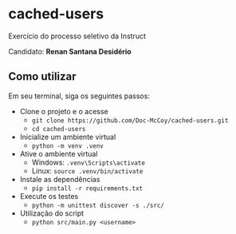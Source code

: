 # cached-users
Exercício do processo seletivo da Instruct

Candidato: **Renan Santana Desidério**

## Como utilizar
Em seu terminal, siga os seguintes passos:
- Clone o projeto e o acesse
  - `git clone https://github.com/Doc-McCoy/cached-users.git`
  - `cd cached-users`
- Inicialize um ambiente virtual
  - `python -m venv .venv`
- Ative o ambiente virtual
  - Windows: `.venv\Scripts\activate`
  - Linux: `source .venv/bin/activate`
- Instale as dependências
  - `pip install -r requirements.txt`
- Execute os testes
  - `python -m unittest discover -s ./src/`
- Utilização do script
  - `python src/main.py <username>`

